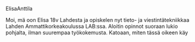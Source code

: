 ElisaAnttila

Moi, mä oon Elisa 18v Lahdesta ja opiskelen nyt tieto- ja viestintätekniikkaa Lahden Ammattikorkeakoulussa LAB:ssa. Aloitin opinnot suoraan lukio pohjalta, ilman suurempaa työkokemusta. Katoaan, miten tässä oikeen käy
